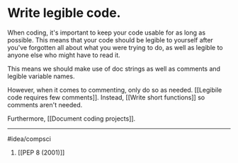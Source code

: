 # Write legible code.
When coding, it's important to keep your code usable for as long as possible. This means that your code should be legible to yourself after you've forgotten all about what you were trying to do, as well as legible to anyone else who might have to read it.

This means we should make use of doc strings as well as comments and legible variable names. 

However, when it comes to commenting, only do so as needed. [[Legibile code requires few comments]]. Instead, [[Write short functions]] so comments aren't needed.

Furthermore, [[Document coding projects]]. 

---
#idea/compsci 

1. [[PEP 8 (2001)]]